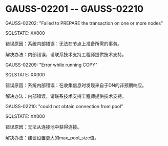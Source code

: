 # GAUSS-02201 -- GAUSS-02210<a name="ZH-CN_TOPIC_0302073526"></a>

GAUSS-02202: "Failed to PREPARE the transaction on one or more nodes"

SQLSTATE: XX000

错误原因：系统内部错误：无法在节点上准备所需的事务。

解决办法：内部错误，请联系技术支持工程师提供技术支持。

GAUSS-02209: "Error while running COPY"

SQLSTATE: XX000

错误原因：系统内部错误：在收集信息时发现来自于DN的非预期响应。

解决办法：内部错误，请联系技术支持工程师提供技术支持。

GAUSS-02210: "could not obtain connection from pool"

SQLSTATE: XX000

错误原因：无法从连接池中获得连接。

解决办法：建议设置更大的max\_pool\_size值。

